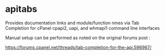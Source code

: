 # apitabs
Provides documentation links and module/function nmes via Tab Completion for cPanel cpapi2, uapi, and whmapi1 command line interfaces

Manual setup can be performed as noted on the original forums post :

https://forums.cpanel.net/threads/tab-completion-for-the-api.596967/
